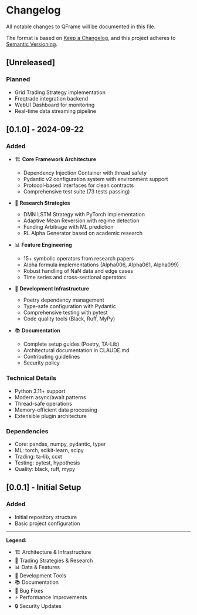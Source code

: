 # Changelog

All notable changes to QFrame will be documented in this file.

The format is based on [Keep a Changelog](https://keepachangelog.com/en/1.0.0/),
and this project adheres to [Semantic Versioning](https://semver.org/spec/v2.0.0.html).

## [Unreleased]

### Planned
- Grid Trading Strategy implementation
- Freqtrade integration backend
- WebUI Dashboard for monitoring
- Real-time data streaming pipeline

## [0.1.0] - 2024-09-22

### Added
- 🏗️ **Core Framework Architecture**
  - Dependency Injection Container with thread safety
  - Pydantic v2 configuration system with environment support
  - Protocol-based interfaces for clean contracts
  - Comprehensive test suite (73 tests passing)

- 🧠 **Research Strategies**
  - DMN LSTM Strategy with PyTorch implementation
  - Adaptive Mean Reversion with regime detection
  - Funding Arbitrage with ML prediction
  - RL Alpha Generator based on academic research

- 📊 **Feature Engineering**
  - 15+ symbolic operators from research papers
  - Alpha formula implementations (Alpha006, Alpha061, Alpha099)
  - Robust handling of NaN data and edge cases
  - Time series and cross-sectional operators

- 🔧 **Development Infrastructure**
  - Poetry dependency management
  - Type-safe configuration with Pydantic
  - Comprehensive testing with pytest
  - Code quality tools (Black, Ruff, MyPy)

- 📚 **Documentation**
  - Complete setup guides (Poetry, TA-Lib)
  - Architectural documentation in CLAUDE.md
  - Contributing guidelines
  - Security policy

### Technical Details
- Python 3.11+ support
- Modern async/await patterns
- Thread-safe operations
- Memory-efficient data processing
- Extensible plugin architecture

### Dependencies
- Core: pandas, numpy, pydantic, typer
- ML: torch, scikit-learn, scipy
- Trading: ta-lib, ccxt
- Testing: pytest, hypothesis
- Quality: black, ruff, mypy

## [0.0.1] - Initial Setup

### Added
- Initial repository structure
- Basic project configuration

---

**Legend:**
- 🏗️ Architecture & Infrastructure
- 🧠 Trading Strategies & Research
- 📊 Data & Features
- 🔧 Development Tools
- 📚 Documentation
- 🐛 Bug Fixes
- ⚡ Performance Improvements
- 🔒 Security Updates